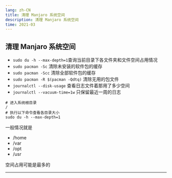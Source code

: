 ```yaml
---
lang: zh-CN
title: 清理 Manjaro 系统空间
description: 清理 Manjaro 系统空间
time: 2021-03
---
```


## 清理 Manjaro 系统空间

- ``sudo du -h --max-depth=1``查询当前目录下各文件夹和文件空间占用情况
- ``sudo pacman -Sc`` 清除未安装的软件包的缓存
- ``sudo pacman -Scc`` 清除全部软件包的缓存
- ``sudo pacman -R $(pacman -Qdtq)`` 清除无用的包文件
- ``journalctl --disk-usage`` 查看日志文件着那用了多少空间
- ``journalctl --vacuum-time=1w`` 只保留最近一周的日志

```shell
# 进入系统根目录
/
# 执行以下命令查看各目录大小
sudo du -h --max-depth=1
```

一般情况就是

- /home
- /var
- /opt
- /usr

空间占用可能是最多的

----